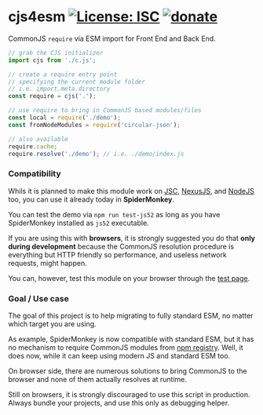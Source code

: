 # cjs4esm [![License: ISC](https://img.shields.io/badge/License-ISC-yellow.svg)](https://opensource.org/licenses/ISC) [![donate](https://img.shields.io/badge/$-donate-ff69b4.svg?maxAge=2592000&style=flat)](https://github.com/WebReflection/donate)

CommonJS `require` via ESM import for Front End and Back End.

```js
// grab the CJS initializer
import cjs from './c.js';

// create a require entry point
// specifying the current module folder
// i.e. import.meta.directory
const require = cjs('.');

// use require to bring in CommonJS based modules/files
const local = require('./demo');
const fromNodeModules = require('circular-json');

// also available
require.cache;
require.resolve('./demo'); // i.e. ./demo/index.js
```


### Compatibility

Whils it is planned to make this module work on [JSC](https://trac.webkit.org/wiki/JavaScriptCore), [NexusJS](https://github.com/voodooattack/nexusjs), and [NodeJS](https://nodejs.org/en/) too,
you can use it already today in **SpiderMonkey**.

You can test the demo via `npm run test-js52` as long as you have SpiderMonkey installed as `js52` executable.

If you are using this with **browsers**, it is strongly suggested you do that **only during development** because the CommonJS resolution procedure is everything but HTTP friendly so performance, and useless network requests, might happen.

You can, however, test this module on your browser through the [test page](https://webreflection.github.io/cjs4esm/test/).


### Goal / Use case

The goal of this project is to help migrating to fully standard ESM, no matter which target you are using.

As example, SpiderMonkey is now compatible with standard ESM, but it has no mechanism to require CommonJS modules from [npm registry](https://www.npmjs.com). Well, it does now, while it can keep using modern JS and standard ESM too.

On browser side, there are numerous solutions to bring CommonJS to the browser and none of them actually resolves at runtime.

Still on browsers, it is strongly discouraged to use this script in production.
Always bundle your projects, and use this only as debugging helper.
